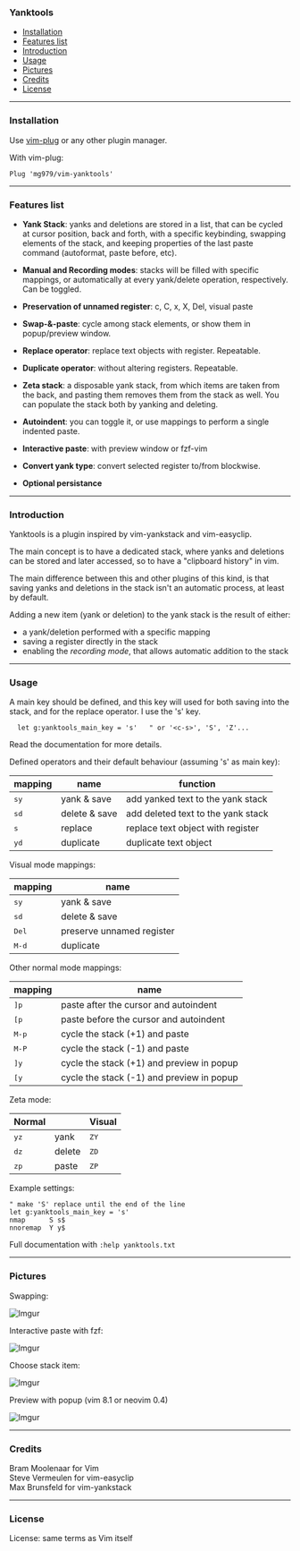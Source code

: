 ### Yanktools

<!-- vim-markdown-toc GFM -->

* [Installation](#installation)
* [Features list](#features-list)
* [Introduction](#introduction)
* [Usage](#usage)
* [Pictures](#pictures)
* [Credits](#credits)
* [License](#license)

<!-- vim-markdown-toc -->

----------------------------------------------------------------------------


### Installation

Use [vim-plug](https://github.com/junegunn/vim-plug) or any other plugin
manager.

With vim-plug:

    Plug 'mg979/vim-yanktools'



----------------------------------------------------------------------------


### Features list

* __Yank Stack__: yanks and deletions are stored in a list, that can be cycled
  at cursor position, back and forth, with a specific keybinding, swapping
  elements of the stack, and keeping properties of the last paste command
  (autoformat, paste before, etc).

* __Manual and Recording modes__: stacks will be filled with specific mappings,
  or automatically at every yank/delete operation, respectively. Can be
  toggled.

* __Preservation of unnamed register__: c, C, x, X, Del, visual paste

* __Swap-&-paste__: cycle among stack elements, or show them in popup/preview
  window.

* __Replace operator__: replace text objects with register. Repeatable.

* __Duplicate operator__: without altering registers. Repeatable.

* __Zeta stack__: a disposable yank stack, from which items are taken from the
  back, and pasting them removes them from the stack as well. You can populate
  the stack both by yanking and deleting.

* __Autoindent__: you can toggle it, or use mappings to perform a single
  indented paste.

* __Interactive paste__: with preview window or fzf-vim

* __Convert yank type__: convert selected register to/from blockwise.

* __Optional persistance__



----------------------------------------------------------------------------

### Introduction

Yanktools is a plugin inspired by vim-yankstack and vim-easyclip.

The main concept is to have a dedicated stack, where yanks and deletions can
be stored and later accessed, so to have a "clipboard history" in vim.

The main difference between this and other plugins of this kind, is that
saving yanks and deletions in the stack isn't an automatic process, at least by
default.

Adding a new item (yank or deletion) to the yank stack is the result of
either:

* a yank/deletion performed with a specific mapping
* saving a register directly in the stack
* enabling the _recording mode_, that allows automatic addition to the stack


----------------------------------------------------------------------------


### Usage

A main key should be defined, and this key will used for both saving into the
stack, and for the replace operator. I use the 's' key.

      let g:yanktools_main_key = 's'   " or '<c-s>', 'S', 'Z'...

Read the documentation for more details.

Defined operators and their default behaviour (assuming 's' as main key):

| mapping       | name          | function                            |
|---------------|---------------|-------------------------------------|
| <kbd>sy</kbd> | yank & save   | add yanked text to the yank stack   |
| <kbd>sd</kbd> | delete & save | add deleted text to the yank stack  |
| <kbd>s</kbd>  | replace       | replace text object with register   |
| <kbd>yd</kbd> | duplicate     | duplicate text object               |

Visual mode mappings:

| mapping        | name                       |
|----------------|----------------------------|
|<kbd>sy</kbd>   | yank & save                |
|<kbd>sd</kbd>   | delete & save              |
|<kbd>Del</kbd>  | preserve unnamed register  |
|<kbd>M-d</kbd>  | duplicate                  |

Other normal mode mappings:

| mapping        | name                                       |
|----------------|--------------------------------------------|
|<kbd>]p</kbd>   |  paste after the cursor and autoindent     |
|<kbd>[p</kbd>   |  paste before the cursor and autoindent    |
|<kbd>M-p</kbd>  |  cycle the stack (+1) and paste            |
|<kbd>M-P</kbd>  |  cycle the stack (-1) and paste            |
|<kbd>]y</kbd>   |  cycle the stack (+1) and preview in popup |
|<kbd>[y</kbd>   |  cycle the stack (-1) and preview in popup |

Zeta mode:

|Normal                |              | Visual        |
|----------------------|--------------|---------------|
| <kbd>yz</kbd>        | yank         | <kbd>ZY</kbd> |
| <kbd>dz</kbd>        | delete       | <kbd>ZD</kbd> |
| <kbd>zp</kbd>        | paste        | <kbd>ZP</kbd> |

Example settings:

    " make 'S' replace until the end of the line
    let g:yanktools_main_key = 's'
    nmap      S s$
    nnoremap  Y y$


Full documentation with `:help yanktools.txt`

----------------------------------------------------------------------------

### Pictures

Swapping:

![Imgur](https://i.imgur.com/FP2goLu.gif)

Interactive paste with fzf:

![Imgur](https://i.imgur.com/SE0TDg4.png)

Choose stack item:

![Imgur](https://i.imgur.com/NAIVBRp.gif)

Preview with popup (vim 8.1 or neovim 0.4)

![Imgur](https://i.imgur.com/mcYEnhF.gif)

----------------------------------------------------------------------------


### Credits

Bram Moolenaar for Vim  
Steve Vermeulen for vim-easyclip  
Max Brunsfeld for vim-yankstack  


----------------------------------------------------------------------------


### License

License: same terms as Vim itself

